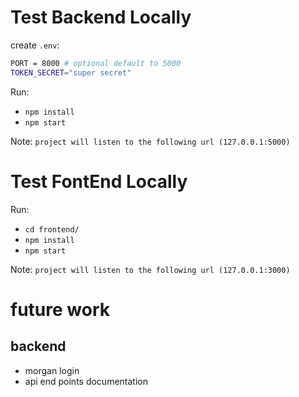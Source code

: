 # Test Backend Locally

create `.env`:

```sh
PORT = 8000 # optional default to 5000
TOKEN_SECRET="super secret"
```

Run:

- `npm install`
- `npm start`

Note:
`project will listen to the following url (127.0.0.1:5000)`

# Test FontEnd Locally

Run:

- `cd frontend/`
- `npm install`
- `npm start`

Note:
`project will listen to the following url (127.0.0.1:3000)`

# future work

## backend

- morgan login
- api end points documentation
